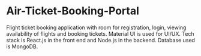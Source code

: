 # Air-Ticket-Booking-Portal
Flight ticket booking application with room for registration, login, viewing availability of flights and booking tickets. Material UI is used for UI/UX. Tech stack is React.js in the front end and Node.js in the backend. Database used is MongoDB.
